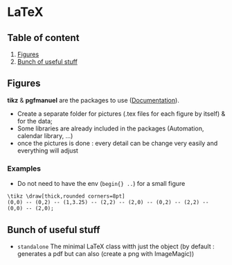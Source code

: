 # LaTeX

## Table of content
1. [Figures](#fig)
2. [Bunch of useful stuff](#random)



## Figures <a name="fig"></a>
 **tikz** \& **pgfmanuel** are the packages to use ([Documentation](https://ctan.tetaneutral.net/graphics/pgf/base/doc/pgfmanual.pdf)). 

- Create a separate folder for pictures (.tex files for each figure by itself) & for the data; 
- Some libraries are already included in the packages (Automation, calendar library, ...)
- once the pictures is done : every detail can be change very easily and everything will adjust

### Examples
- Do not need to have the env (`begin{} ..`) for a small figure 
```
\tikz \draw[thick,rounded corners=8pt]
(0,0) -- (0,2) -- (1,3.25) -- (2,2) -- (2,0) -- (0,2) -- (2,2) -- (0,0) -- (2,0);
```

## Bunch of useful stuff <a name="random"></a>
- `standalone`
The minimal LaTeX class witth just the object (by default : generates a pdf but can also (create a png with ImageMagic))

